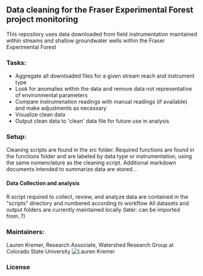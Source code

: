 ## Data cleaning for the Fraser Experimental Forest project monitoring

This repository uses data downloaded from field instrumentation maintained within streams and shallow groundwater wells within the Fraser Experimental Forest

### Tasks:
    
   * Aggregate all downloaded files for a given stream reach and instrument type
   * Look for anomalies within the data and remove data not representative of environmental parameters
   * Compare instrumenation readings with manual readings (if available) and make adjustments as necessary 
   * Visualize clean data
   * Output clean data to 'clean' data file for future use in analysis
    
### Setup:
    
Cleaning scripts are found in the src folder. Required functions are found in the functions folder and are labeled by data type or instrumentation, using the same nomenclature as the cleaning script. Additional markdown documents intended to summarize data are stored...
   
#### Data Collection  and analysis 

R script required to collect, review, and analyze data are contained in the "scripts" directory and numbered according to workflow  All datasets and output folders are currently maintained locally (later: can be imported from..?) 

### Maintainers:
Lauren Kremer, 
Research Associate, 
Watershed Research Group at Colorado State University
![Lauren Kremer](https://avatars.githubusercontent.com/u/70210769?v=4)
     

### License   




